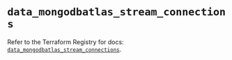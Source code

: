 # `data_mongodbatlas_stream_connections`

Refer to the Terraform Registry for docs: [`data_mongodbatlas_stream_connections`](https://registry.terraform.io/providers/mongodb/mongodbatlas/1.22.0/docs/data-sources/stream_connections).
